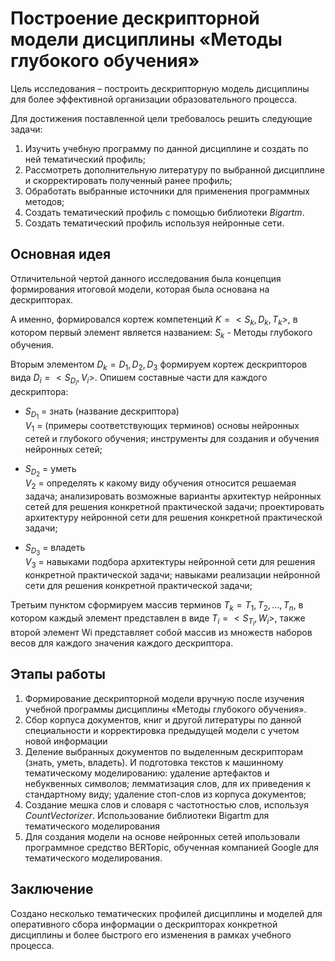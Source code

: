 # Построение дескрипторной модели дисциплины «Методы глубокого обучения»

Цель исследования – построить дескрипторную модель дисциплины для более эффективной организации образовательного процесса.

Для достижения поставленной цели требовалось решить следующие задачи:
1. Изучить учебную программу по данной дисциплине и создать по ней тематический профиль;
1. Рассмотреть дополнительную литературу по выбранной дисциплине и скорректировать полученный ранее профиль;
1. Обработать выбранные источники для применения программных методов;
1. Создать тематический профиль с помощью библиотеки _Bigartm_.
1. Создать тематический профиль используя нейронные сети.

## Основная идея

Отличительной чертой данного исследования была концепция формирования итоговой модели, которая была основана на дескрипторах. 

А именно, формировался кортеж компетенций $K =< S_k,D_k, T_k >$, в котором первый элемент является названием: $S_k$ - Методы глубокого обучения.

Вторым элементом $D_k = {D_1, D_2, D_3}$ формируем кортеж дескрипторов вида $D_i = <S_{D_i},V_i>$. Опишем составные части для каждого дескриптора:

- $S_{D_1}$ = знать (название дескриптора)  
$V_1$ = (примеры соответствующих терминов) основы нейронных сетей и глубокого обучения; инструменты для создания и обучения нейронных сетей;

- $S_{D_2}$ = уметь  
$V_2$ = определять к какому виду обучения относится решаемая задача; анализировать возможные варианты архитектур нейронных сетей для решения конкретной практической задачи; проектировать архитектуру нейронной сети для решения конкретной практической задачи;
- $S_{D_3}$ = владеть  
$V_3$ = навыками подбора архитектуры нейронной сети для решения конкретной практической задачи; навыками реализации нейронной сети для решения конкретной практической задачи;

Третьим пунктом сформируем массив терминов $T_k = {T_1, T_2, …, T_n}$, в котором каждый элемент представлен в виде $T_i = <S_{T_i}, W_i>$, также второй элемент Wi представляет собой массив из множеств наборов весов для каждого значения каждого дескриптора. 

## Этапы работы

1. Формирование дескрипторной модели вручную после изучения учебной программы дисциплины «Методы глубокого обучения».
1. Сбор корпуса документов, книг и другой литературы по данной специальности и корректировка предыдущей модели с учетом новой информации
1. Деление выбранных документов по выделенным дескрипторам (знать, уметь, владеть). И подготовка текстов к машинному тематическому моделированию: удаление артефактов и небуквенных символов; лемматизация слов, для их приведения к стандартному виду; удаление стоп-слов из корпуса документов; 
1. Создание мешка слов и словаря с частотностью слов, используя _CountVectorizer_. Использование библиотеки Bigartm для тематического моделирования
1. Для создания модели на основе нейронных сетей ипользовали программное средство BERTopic, обученная компанией Google для тематического моделирования.

## Заключение

Создано несколько тематических профилей дисциплины и моделей для оперативного сбора информации о дескрипторах конкретной дисциплины и более быстрого его изменения в рамках учебного процесса.

